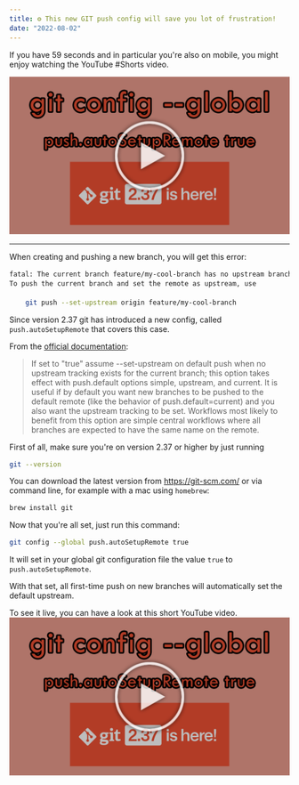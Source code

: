 ```yaml
---
title: ⚙ This new GIT push config will save you lot of frustration!
date: "2022-08-02"
---
```


If you have 59 seconds and in particular you're also on mobile, you might enjoy watching the YouTube #Shorts video.

[![YouTube Video](./preview.png)](https://youtube.com/shorts/KrgNpJA0sX4)

---

When creating and pushing a new branch, you will get this error:

```sh
fatal: The current branch feature/my-cool-branch has no upstream branch.
To push the current branch and set the remote as upstream, use

    git push --set-upstream origin feature/my-cool-branch

```

Since version 2.37 git has introduced a new config, called `push.autoSetupRemote` that covers this case.

From the [official documentation](https://git-scm.com/docs/git-config#Documentation/git-config.txt-pushautoSetupRemote):

> If set to "true" assume --set-upstream on default push when no upstream tracking exists for the current branch; this option takes effect with push.default options simple, upstream, and current. It is useful if by default you want new branches to be pushed to the default remote (like the behavior of push.default=current) and you also want the upstream tracking to be set. Workflows most likely to benefit from this option are simple central workflows where all branches are expected to have the same name on the remote.

First of all, make sure you're on version 2.37 or higher by just running

```sh
git --version
```

You can download the latest version from https://git-scm.com/ or via command line, for example with a mac using `homebrew`:

```sh
brew install git
```

Now that you're all set, just run this command:

```sh
git config --global push.autoSetupRemote true
```

It will set in your global git configuration file the value `true` to `push.autoSetupRemote`.

With that set, all first-time push on new branches will automatically set the default upstream.

To see it live, you can have a look at this short YouTube video.
[![YouTube Video](./preview.png)](https://youtube.com/shorts/KrgNpJA0sX4)
